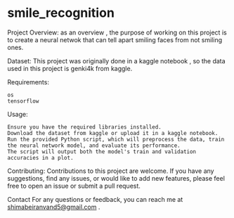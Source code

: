 # smile_recognition

Project Overview:
as an overview , the purpose of working on this project is to create a neural  netwok that can tell apart smiling faces from not smiling ones.

Dataset:
This project was originally done in a kaggle notebook , so the data used in this project is genki4k from kaggle.

Requirements:

    os
    tensorflow

Usage:

    Ensure you have the required libraries installed.
    Download the dataset from kaggle or upload it in a kaggle notebook.
    Run the provided Python script, which will preprocess the data, train the neural network model, and evaluate its performance.
    The script will output both the model's train and validation accuracies in a plot.

Contributing:
Contributions to this project are welcome. If you have any suggestions, find any issues, or would like to add new features, please feel free to open an issue or submit a pull request.

Contact
For any questions or feedback, you can reach me at shimabeiranvand5@gmail.com . 
